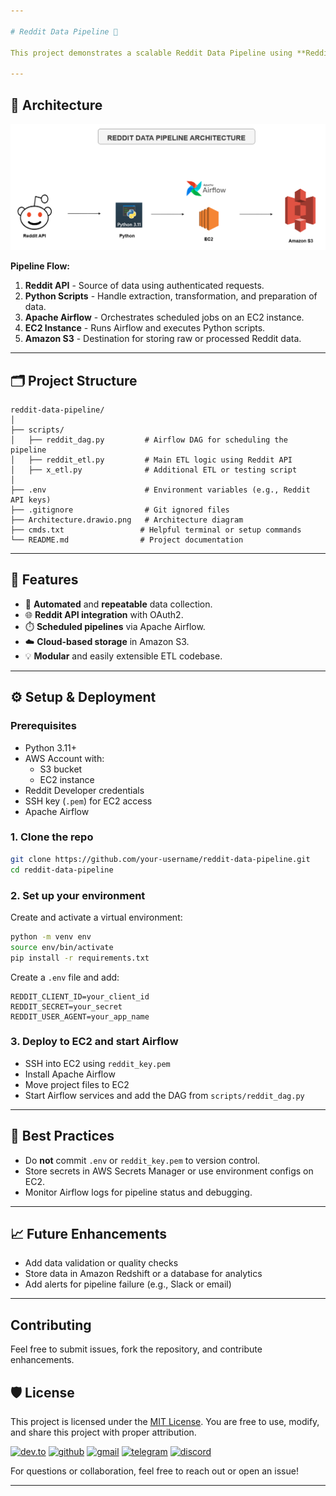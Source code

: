 ```yaml
---

# Reddit Data Pipeline 🚀

This project demonstrates a scalable Reddit Data Pipeline using **Reddit API**, **Python**, **Apache Airflow**, **Amazon EC2**, and **Amazon S3**. It automates the extraction of data from the Reddit API and stores it in an S3 bucket for further analysis or processing.

---
```


## 📌 Architecture

![Reddit Pipeline Architecture](Architecture.drawio.png)

**Pipeline Flow:**

1. **Reddit API** - Source of data using authenticated requests.
2. **Python Scripts** - Handle extraction, transformation, and preparation of data.
3. **Apache Airflow** - Orchestrates scheduled jobs on an EC2 instance.
4. **EC2 Instance** - Runs Airflow and executes Python scripts.
5. **Amazon S3** - Destination for storing raw or processed Reddit data.

---

## 🗂 Project Structure

```
reddit-data-pipeline/
│
├── scripts/
│   ├── reddit_dag.py         # Airflow DAG for scheduling the pipeline
│   ├── reddit_etl.py         # Main ETL logic using Reddit API
│   ├── x_etl.py              # Additional ETL or testing script
│
├── .env                      # Environment variables (e.g., Reddit API keys)
├── .gitignore                # Git ignored files
├── Architecture.drawio.png   # Architecture diagram
├── cmds.txt                 # Helpful terminal or setup commands
└── README.md                # Project documentation
```

---

## 🧪 Features

- 🔁 **Automated** and **repeatable** data collection.
- 🌐 **Reddit API integration** with OAuth2.
- ⏱️ **Scheduled pipelines** via Apache Airflow.
- ☁️ **Cloud-based storage** in Amazon S3.
- 💡 **Modular** and easily extensible ETL codebase.

---

## ⚙️ Setup & Deployment

### Prerequisites

- Python 3.11+
- AWS Account with:
  - S3 bucket
  - EC2 instance
- Reddit Developer credentials
- SSH key (`.pem`) for EC2 access
- Apache Airflow

### 1. Clone the repo

```bash
git clone https://github.com/your-username/reddit-data-pipeline.git
cd reddit-data-pipeline
```

### 2. Set up your environment

Create and activate a virtual environment:

```bash
python -m venv env
source env/bin/activate
pip install -r requirements.txt
```

Create a `.env` file and add:

```env
REDDIT_CLIENT_ID=your_client_id
REDDIT_SECRET=your_secret
REDDIT_USER_AGENT=your_app_name
```

### 3. Deploy to EC2 and start Airflow

- SSH into EC2 using `reddit_key.pem`
- Install Apache Airflow
- Move project files to EC2
- Start Airflow services and add the DAG from `scripts/reddit_dag.py`

---

## 🧼 Best Practices

- Do **not** commit `.env` or `reddit_key.pem` to version control.
- Store secrets in AWS Secrets Manager or use environment configs on EC2.
- Monitor Airflow logs for pipeline status and debugging.

---

## 📈 Future Enhancements

- Add data validation or quality checks
- Store data in Amazon Redshift or a database for analytics
- Add alerts for pipeline failure (e.g., Slack or email)

---

## Contributing

Feel free to submit issues, fork the repository, and contribute enhancements.

## 🛡️ License

This project is licensed under the [MIT License](LICENSE). You are free to use, modify, and share this project with proper attribution.


[![dev.to](https://img.shields.io/badge/Dev.to-0A0A0A?style=for-the-badge&logo=DevdotTo&logoColor=white)](https://dev.to/brian_otina_)
[![github](https://img.shields.io/badge/GitHub-000000?style=for-the-badge&logo=GitHub&logoColor=white)](https://github.com/otinabrayo)
[![gmail](https://img.shields.io/badge/Gmail-D14836?style=for-the-badge&logo=Gmail&logoColor=white)](mailto:brianotina20@gmail.com)
[![telegram](https://img.shields.io/badge/Telegram-2CA5E0?style=for-the-badge&logo=telegram&logoColor=white)](https://t.me/just_otina)
[![discord](https://img.shields.io/badge/Discord-7289DA?style=for-the-badge&logo=discord&logoColor=white)](https://discord.com/channels/@otina_)

For questions or collaboration, feel free to reach out or open an issue!

---
